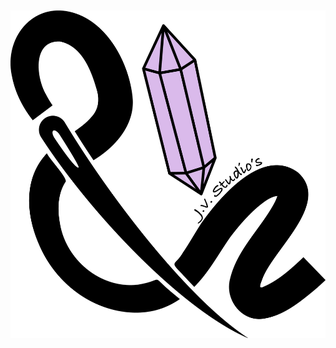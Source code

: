 <div style="display: flex; height: 70vh">
<img src="images/jv-studios-white.jpeg" style="align-self: center" />
</div>
